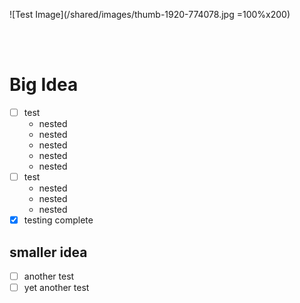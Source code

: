 <h1 style="display:none;"></h1>
<!--
  https://wall.alphacoders.com/search.php?search=fractal
-->

![Test Image](/shared/images/thumb-1920-774078.jpg =100%x200)

<br/>
<br/>

Big Idea
========

- [ ] test
  - nested
  - nested
  - nested
  - nested
  - nested
- [ ] test
  - nested
  - nested
  - nested
- [X] testing complete

smaller idea
------------
- [ ] another test
- [ ] yet another test

<br/>
<br/>
<br/>
